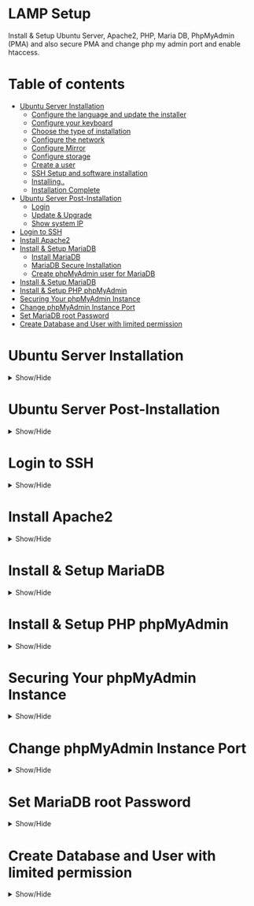 # LAMP Setup

Install & Setup Ubuntu Server, Apache2, PHP, Maria DB, PhpMyAdmin (PMA) and also secure PMA and change php my admin port and enable htaccess.

Table of contents
=================
<!--ts-->
   * [Ubuntu Server Installation](#ubuntu-server-installation)
      * [Configure the language and update the installer](#1-configure-the-language-and-update-the-installer)
      * [Configure your keyboard](#2-configure-your-keyboard)
      * [Choose the type of installation](#3-choose-the-type-of-installation)
      * [Configure the network](#4-configure-the-network)
      * [Configure Mirror](#5-configure-mirror)
      * [Configure storage](#6-configure-storage)
      * [Create a user](#7-create-a-user)
      * [SSH Setup and software installation](#8-ssh-setup-and-software-installation)
      * [Installing..](#9-installing)
      * [Installation Complete](#10-installation-complete)
   * [Ubuntu Server Post-Installation](#ubuntu-server-post-installation)
      * [Login](#1-first-time-login)
      * [Update & Upgrade](#2-update--upgrade)
      * [Show system IP](#3-show-system-ip)
   * [Login to SSH](#login-to-ssh)
   * [Install Apache2](#install-apache2)
   * [Install & Setup MariaDB](#install--setup-mariadb)
      * [Install MariaDB](#1-install-mariadb)
      * [MariaDB Secure Installation](#2-mariadb-secure-installation)
      * [Create phpMyAdmin user for MariaDB](#3-create-phpmyadmin-user-for-mariadb)
   * [Install & Setup MariaDB](#install--setup-mariadb)
   * [Install & Setup PHP phpMyAdmin](#install--setup-php-phpmyadmin)
   * [Securing Your phpMyAdmin Instance](#securing-your-phpmyadmin-instance)
   * [Change phpMyAdmin Instance Port](#change-phpmyadmin-instance-port)
   * [Set MariaDB root Password](#set-mariadb-root-password)
   * [Create Database and User with limited permission](#create-database-and-user-with-limited-permission)
<!--te-->

Ubuntu Server Installation
===========================
<details>
<summary>Show/Hide</summary>

## 1. Configure the language and update the installer

Boot your machine or insert your USB drive into your machine and boot it up. In the first window (Figure 1), select (using your keyboard up/down arrows) Try or install Ubuntu Server and hit Enter on your keyboard.

![Figure 1](./Screenshots/u_setup/1.png)

In the next window (Figure 2), we select the language for the installation.

Using your arrow keys, select your language of choice and hit Enter on your keyboard.

![Figure 2](./Screenshots/u_setup/2.png)


## 2. Configure your keyboard

On the next screen, you are asked to configure your keyboard. Select both the layout and the variant.

![Figure 3](./Screenshots/u_setup/3.png)

When you're done, select Done (using your arrow keys) and hit Enter on your keyboard.

Select toggle layout hit Enter on your keyboard.

![Figure 4](./Screenshots/u_setup/4.png)


## 3. Choose the type of installation

Next, we'll select the base for the installation. Here (Figure 5), you'll want to select Ubuntu Server (to get the most tools installed by default) and continue.

![Figure 5](./Screenshots/u_setup/5.png)


## 4. Configure the network

Here (Figure 6) you have two choices. You can either go with the default DHCP or configure a static IP address. Here I will setup DHCP.

![Figure 6](./Screenshots/u_setup/6.png)

Configure proxy we not going to setup proxy leave it blank and hit Enter on your keyboard.

![Figure 7](./Screenshots/u_setup/7.png)


## 5. Configure Mirror

Leave it default and hit Enter on your keyboard.

![Figure 8](./Screenshots/u_setup/8.png)


## 6. Configure storage

We're going to use our entire disk drive for the installation (which is the default), so leave everything as is (Figure 9), tab down to Done, and hit Enter on your keyboard.

![Figure 9](./Screenshots/u_setup/9.png)

Review the layout (everything should be good) and hit Enter again to accept the configuration (Figure 10).

![Figure 10](./Screenshots/u_setup/10.png)

You'll then be prompted to verify the destructive action (Figure 11), so select Continue with your arrow keys and hit Enter on your keyboard.

![Figure 11](./Screenshots/u_setup/11.png)


## 7. Create a user

You will now be asked to create a user for the installation (Figure 12). Type out the required details, tab down to Done, and hit Enter on your keyboard.

![Figure 12](./Screenshots/u_setup/12.png)


## 8. SSH Setup and software installation

You will, of course, want to enable secure shell access to the server (so you can remotely access it). In the resulting window (Figure 12), enable the installation of the OpenSSH server by hitting the spacebar on your keyboard and then tabbing down to Done.

![Figure 13](./Screenshots/u_setup/13.png)

In the next screen (Figure 14), scroll through the list of available software to install (selecting the ones you want with the spacebar) I am not going to install anything from this list.  

![Figure 14](./Screenshots/u_setup/14.png)

After you've made your selections, tab down to Done and hit Enter on your keyboard.


## 9. Installing...

At this point, the installation will begin and should take anywhere from 5-10 minutes to complete. 


![Figure 15](./Screenshots/u_setup/15.png)


## 10 Installation Complete

Once it finishes, make sure to select Reboot now, remove your USB device.

![Figure 16](./Screenshots/u_setup/16.png)
</details>


Ubuntu Server Post-Installation
===============================
<details>
<summary>Show/Hide</summary>

## 1. First time login

After Installation Complete boot the system and login with username and password that you set during installation.

![Figure 17](./Screenshots/post_install/1.png)


## 2. Update & Upgrade

After login update and upgrade the system

Command
```
sudo apt update && upgrade -y
```

![Figure 18](./Screenshots/post_install/4.png)


## 3. Show system IP

Now we need to know our system ip for ssh remote login, for this we need to install a package called 'net-tools' for installing this run the following command

Command
```
sudo apt install net-tools -y
```

![Figure 19](./Screenshots/post_install/5.png)

After installing the package we can run 'ifconfig' command to know our system ip

![Figure 20](./Screenshots/post_install/6.png)
</details>


Login to SSH
=============
<details>
<summary>Show/Hide</summary>
For login to our newly setup Ubuntu Server use ssh from another machine with command <ssh uesrname@ip>

![Figure 17](./Screenshots/setup/2.png)
</details>


Install Apache2
===============
<details>
<summary>Show/Hide</summary>

To install Apache on Ubuntu server, run the commands below.

```
sudo apt install apache2
```

![Figure 18](./Screenshots/setup/3.png)


After installing Apache, the commands below can be used to stop, start and enable Apache services to always start up with the server boots.

command

```
sudo systemctl stop apache2.service && sudo systemctl start apache2.service && sudo systemctl enable apache2.service
```
![Figure 19](./Screenshots/setup/4.png)

To find out if Apache is installed and running, simply open your web browser and type in the server’s IP or hostname.

![Figure 20](./Screenshots/setup/ap_verify.png)

If you see similar page as above (Figure 20), Apache is installed and functioning.
</details>


Install & Setup MariaDB
========================
<details>
<summary>Show/Hide</summary>

## 1. Install MariaDB

phpMyAdmin is a tool to manage database servers. For our database server, we’re going to install MariaDB. phpMyAdmin should also work with MySQL database server, but we’re going install it here.

To install MariaDB run the commands below.

```
sudo apt install mariadb-server mariadb-client
```

![Figure 21](./Screenshots/setup/5.png)

After installing MariaDB, the commands below can be used to stop, start and enable MariaDB service to always start up when the server boots.

command
```
sudo systemctl stop mariadb.service && sudo systemctl start mariadb.service && sudo systemctl enable mariadb.service
```

![Figure 22](./Screenshots/setup/6.png)


## 2. MariaDB Secure Installation

Run the commands below to secure MariaDB server by creating a root password, disallowing remote root access removing anonymous and more.

command
```
sudo mysql_secure_installation
```

```
If you've just installed MariaDB, and haven't set the root password yet, you should just press enter here.

Enter current password for root (enter for none): PRESS ENTER

Switch to unix_socket authentication [Y/n] n

Change the root password? [Y/n] y
New Password:
Re-enter new password:

Remove anonymous users? [Y/n] y

Disallow root login remotely? [Y/n] y

Remove test database and access to it? [Y/n] y

Reload privilege tables now? [Y/n] y

All done!
```

## 3. Create phpMyAdmin user for MariaDB

Since root users shouldn’t be used to connect remotely to the database. A recommended method is to create a dedicated user to connected remotely to your database servers.

Since you don’t want to connect to MariaDB database server from phpMyAdmin as root user, you should probably create a separate account instead of connecting with root.

Run the commands below to logon to MariaDB server.

command

```
sudo mysql -u root -p
```

Then run the SQL commands below to create a new user for phpMyAdmin to use to connect to the database.

SQL Command

```
CREATE USER 'an_username'@'localhost' IDENTIFIED BY 'user_password';
GRANT ALL PRIVILEGES ON *.* TO 'an_username'@'localhost' WITH GRANT OPTION;
exit;
```

![Figure 24](./Screenshots/setup/8.png)

**NB: This Username and Password Will require at the time of PhpMyAdmin login**

</details>


Install & Setup PHP phpMyAdmin
===============================
<details>
<summary>Show/Hide</summary>

Run the following command to install php and its dependencies

command
```
sudo apt install php php-common php-mysql php-gmp php-curl php-intl php-mbstring php-xmlrpc php-gd php-xml php-cli php-zip -y
```
![Figure 25](./Screenshots/setup/9.png)


Now that Apache and PHP are installed the final step is to install phpMyAdmin and configure. To do that, run the commands below

command
```
sudo apt install phpmyadmin -y
```

![Figure 26](./Screenshots/setup/10.png)

When prompted to choose the webserver, select apache2 and continue.

```
+------------------------+ Configuring phpmyadmin +------------------------+
| Please choose the web server that should be automatically configured to   |  
| Web server to reconfigure automatically:                                  |
|                                                                           |
|    [*] apache2                                                            |
|    [ ] lighttpd                                                           | 
|                                 <ok>                                      |
 +-------------------------------------------------------------------------+
```

![Figure 27](./Screenshots/setup/11.png)


When prompted again to allow debconfig-common to install a database and configure select Yes and press ENTER.

Then type and confirm the password you set at the time of crating phpmyadmin user in MariaDB.


```
+------------------------+ Configuring phpmyadmin +-------------------------+
 |                                                                           |
 | The phpmyadmin package must have a database installed and configured      |
 | before it can be used.  This can be optionally handled with               |
 | dbconfig-common.                                                          |
 |                                                                           |
 | If you are an advanced database administrator and know that you want to   |
 | perform this configuration manually, or if your database has already      |
 | been installed and configured, you should refuse this option.  Details    |
 | on what needs to be done should most likely be provided in                |
 | /usr/share/doc/phpmyadmin.                                                |
 |                                                                           |
 | Otherwise, you should probably choose this option.                        |
 |                                                                           |
 | Configure database for phpmyadmin with dbconfig-common?                   |
 |                                                                           |
 |                  <Yes>                  <No>                              |
 |                                                                           |
 +---------------------------------------------------------------------------+
```

![Figure 28](./Screenshots/setup/12.png)

Then restart apache

command

```
sudo systemctl restart apache2
```
</details>


Securing Your phpMyAdmin Instance
=================================
<details>
<summary>Show/Hide</summary>

Because of its ubiquity, phpMyAdmin is a popular target for attackers, and you should take extra care to prevent unauthorized access. One way of doing this is to place a gateway in front of the entire application by using Apache’s built-in .htaccess authentication and authorization functionalities.

To do this, you must first enable the use of .htaccess file overrides by editing your phpMyAdmin installation’s Apache configuration file.

Use your preferred text editor to edit the `phpmyadmin.conf` file that has been placed in your Apache configuration directory. Here, we’ll use nano:

command

```
sudo nano /etc/apache2/conf-available/phpmyadmin.conf
```

Add an `AllowOverride All` directive within the `<Directory /usr/share/phpmyadmin>` section of the configuration file, like this:

```
<Directory /usr/share/phpmyadmin>
    Options SymLinksIfOwnerMatch
    DirectoryIndex index.php
    AllowOverride All
    . . .
```

When you have added this line, save and close the file. If you used nano to edit the file, do so by pressing CTRL + X, Y, and then ENTER.

To implement the changes you made, restart Apache

```
sudo systemctl restart apache2
```

Now that you have enabled the use of .htaccess files for your application, you need to create one to actually implement some security.

In order for this to be successful, the file must be created within the application directory. You can create the necessary file and open it in your text editor with root privileges by typing:

command

```
sudo nano /usr/share/phpmyadmin/.htaccess
```
Within this file, enter the following information:

```
AuthType Basic
AuthName "Restricted Files"
AuthUserFile /etc/phpmyadmin/.htpasswd
Require valid-user
```

When you are finished, save and close the file.

The location that you selected for your password file was /etc/phpmyadmin/.htpasswd. You can now create this file and pass it an initial user with the htpasswd utility:

command

```
sudo htpasswd -c /etc/phpmyadmin/.htpasswd username
```

Then restart Apache to put .htaccess authentication into effect:

command

```
sudo systemctl restart apache2
```

</details>




Change phpMyAdmin Instance Port
=================================
<details>
<summary>Show/Hide</summary>

to change the port use nano to open the `phpmyadmin.conf` file then paste the following text change 99 to your desired port.

```
Listen 99

<VirtualHost *:99>

        ServerName localhost

        <Directory /usr/share/phpmyadmin>
                AllowOverride None
                Require all granted
        </Directory>

        DocumentRoot /usr/share/phpmyadmin

        Include /etc/phpmyadmin/apache.conf

        ErrorLog ${APACHE_LOG_DIR}/phpmyadmin.error.log
        CustomLog ${APACHE_LOG_DIR}/phpmyadmin.access.log combined

</VirtualHost>
```
Then save and close the file and run the following command

Command

```
sudo a2disconf phpmyadmin && sudo a2ensite phpmyadmin && sudo systemctl restart apache2.service
```

</details>



Set MariaDB root Password
==========================
<details>
<summary>Show/Hide</summary>

Now we have to set a root password for MariaDB

Run the commands below to logon to MariaDB server.

command

```
sudo mysql -u root
```
Now enter the following commands to set root password in mariadb

SQL Commands

```
ALTER USER 'root'@'localhost' IDENTIFIED BY 'root_password';
flush privileges;
exit;
```

![Figure 23](./Screenshots/setup/7.png)

</details>


Create Database and User with limited permission
=================================================
<details>
<summary>Show/Hide</summary>
now we need to create a Database and a separate database user with limited permissions(SELECT, INSERT, UPDATE) for our website backend

MySQL Command
```
GRANT SELECT, INSERT, UPDATE ON `a_database_name`.* TO 'a_user_name'@'localhost' IDENTIFIED BY 'user_pass';
```
</details>
